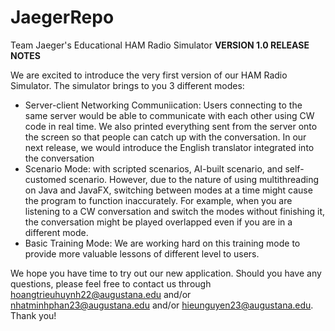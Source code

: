 # JaegerRepo
Team Jaeger's Educational HAM Radio Simulator
**VERSION 1.0 RELEASE NOTES**

We are excited to introduce the very first version of our HAM Radio Simulator. The simulator brings to you 3 different modes: 
- Server-client Networking Communiication: Users connecting to the same server would be able to communicate with each other using CW code in real time. We also printed everything sent from the server onto the screen so that people can catch up with the conversation. In our next release, we would introduce the English translator integrated into the conversation
- Scenario Mode: with scripted scenarios, AI-built scenario, and self-customed scenario. However, due to the nature of using multithreading on Java and JavaFX, switching between modes at a time might cause the program to function inaccurately. For example, when you are listening to a CW conversation and switch the modes without finishing it, the conversation might be played overlapped even if you are in a different mode.
- Basic Training Mode: We are working hard on this training mode to provide more valuable lessons of different level to users.

We hope you have time to try out our new application. Should you have any questions, please feel free to contact us through hoangtrieuhuynh22@augustana.edu and/or nhatminhphan23@augustana.edu and/or hieunguyen23@augustana.edu. Thank you! 

